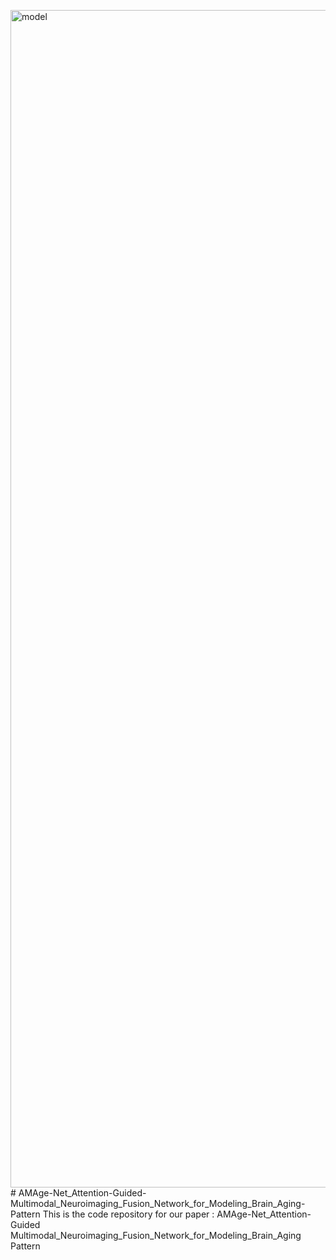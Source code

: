 <img width="3492" height="1884" alt="model" src="https://github.com/user-attachments/assets/8141d5bf-bd1c-4b5f-b87b-93fb4f1667ed" /># AMAge-Net_Attention-Guided-Multimodal_Neuroimaging_Fusion_Network_for_Modeling_Brain_Aging-Pattern
This is the code repository for our paper : AMAge-Net_Attention-Guided Multimodal_Neuroimaging_Fusion_Network_for_Modeling_Brain_Aging Pattern
